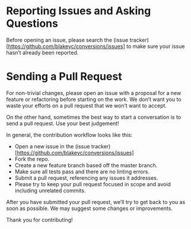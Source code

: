 # Reporting Issues and Asking Questions

Before opening an issue, please search the (issue tracker)[https://github.com/blakeyc/conversions/issues] to make sure your issue hasn’t already been reported.

# Sending a Pull Request

For non-trivial changes, please open an issue with a proposal for a new feature or refactoring before starting on the work. We don’t want you to waste your efforts on a pull request that we won’t want to accept.

On the other hand, sometimes the best way to start a conversation is to send a pull request. Use your best judgement!

In general, the contribution workflow looks like this:

- Open a new issue in the (issue tracker)[https://github.com/blakeyc/conversions/issues]
- Fork the repo.
- Create a new feature branch based off the master branch.
- Make sure all tests pass and there are no linting errors.
- Submit a pull request, referencing any issues it addresses.
- Please try to keep your pull request focused in scope and avoid including unrelated commits.

After you have submitted your pull request, we’ll try to get back to you as soon as possible. We may suggest some changes or improvements.

Thank you for contributing!
